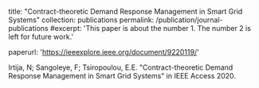 title: "Contract-theoretic Demand Response Management in Smart Grid Systems"
collection: publications
permalink: /publication/journal-publications
#excerpt: 'This paper is about the number 1. The number 2 is left for future work.'

paperurl: 'https://ieeexplore.ieee.org/document/9220119/'

Irtija, N; Sangoleye, F; Tsiropoulou, E.E. "Contract-theoretic Demand Response Management in Smart Grid Systems" in IEEE Access 2020.

